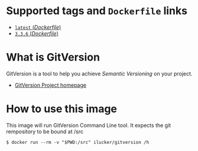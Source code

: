 # Supported tags and `Dockerfile` links
- [`latest` (*Dockerfile*)](https://github.com/ilucker/docker-gitversion/blob/master/3.3.6/Dockerfile)
- [`3.3.6` (*Dockerfile*)](https://github.com/ilucker/docker-gitversion/blob/master/3.3.6/Dockerfile)

# What is GitVersion

GitVersion is a tool to help you achieve *Semantic Versioning* on your project.

* [GitVersion Project homepage](https://github.com/GitTools/GitVersion)

# How to use this image

This image will run GitVersion Command Line tool. It expects the git rempository to be bound at /src

    $ docker run --rm -v "$PWD:/src" ilucker/gitversion /h